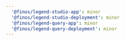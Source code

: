```yaml
---
  '@finos/legend-studio-app': minor
  '@finos/legend-studio-deployment': minor
  '@finos/legend-query-app': minor
  '@finos/legend-query-deployment': minor
---
```

